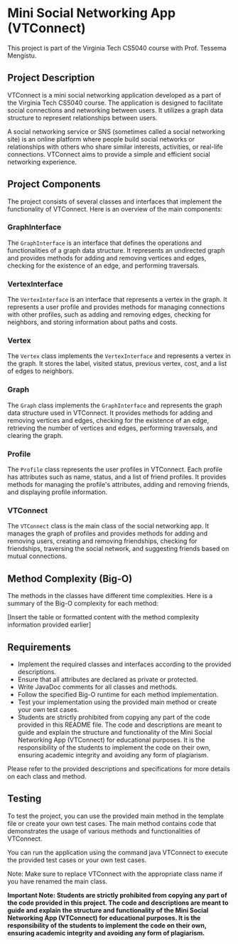 # Mini Social Networking App (VTConnect)

This project is part of the Virginia Tech CS5040 course with Prof. Tessema Mengistu.

## Project Description

VTConnect is a mini social networking application developed as a part of the Virginia Tech CS5040 course. The application is designed to facilitate social connections and networking between users. It utilizes a graph data structure to represent relationships between users.

A social networking service or SNS (sometimes called a social networking site) is an online platform where people build social networks or relationships with others who share similar interests, activities, or real-life connections. VTConnect aims to provide a simple and efficient social networking experience.

## Project Components

The project consists of several classes and interfaces that implement the functionality of VTConnect. Here is an overview of the main components:

### GraphInterface

The `GraphInterface` is an interface that defines the operations and functionalities of a graph data structure. It represents an undirected graph and provides methods for adding and removing vertices and edges, checking for the existence of an edge, and performing traversals.

### VertexInterface

The `VertexInterface` is an interface that represents a vertex in the graph. It represents a user profile and provides methods for managing connections with other profiles, such as adding and removing edges, checking for neighbors, and storing information about paths and costs.

### Vertex

The `Vertex` class implements the `VertexInterface` and represents a vertex in the graph. It stores the label, visited status, previous vertex, cost, and a list of edges to neighbors.

### Graph

The `Graph` class implements the `GraphInterface` and represents the graph data structure used in VTConnect. It provides methods for adding and removing vertices and edges, checking for the existence of an edge, retrieving the number of vertices and edges, performing traversals, and clearing the graph.

### Profile

The `Profile` class represents the user profiles in VTConnect. Each profile has attributes such as name, status, and a list of friend profiles. It provides methods for managing the profile's attributes, adding and removing friends, and displaying profile information.

### VTConnect

The `VTConnect` class is the main class of the social networking app. It manages the graph of profiles and provides methods for adding and removing users, creating and removing friendships, checking for friendships, traversing the social network, and suggesting friends based on mutual connections.

## Method Complexity (Big-O)

The methods in the classes have different time complexities. Here is a summary of the Big-O complexity for each method:

[Insert the table or formatted content with the method complexity information provided earlier]

## Requirements

- Implement the required classes and interfaces according to the provided descriptions.
- Ensure that all attributes are declared as private or protected.
- Write JavaDoc comments for all classes and methods.
- Follow the specified Big-O runtime for each method implementation.
- Test your implementation using the provided main method or create your own test cases.
- Students are strictly prohibited from copying any part of the code provided in this README file. The code and descriptions are meant to guide and explain the structure and functionality of the Mini Social Networking App (VTConnect) for educational purposes. It is the responsibility of the students to implement the code on their own, ensuring academic integrity and avoiding any form of plagiarism.

Please refer to the provided descriptions and specifications for more details on each class and method.

## Testing

To test the project, you can use the provided main method in the template file or create your own test cases. The main method contains code that demonstrates the usage of various methods and functionalities of VTConnect.

You can run the application using the command java VTConnect to execute the provided test cases or your own test cases.

Note: Make sure to replace VTConnect with the appropriate class name if you have renamed the main class.


**Important Note: Students are strictly prohibited from copying any part of the code provided in this project. The code and descriptions are meant to guide and explain the structure and functionality of the Mini Social Networking App (VTConnect) for educational purposes. It is the responsibility of the students to implement the code on their own, ensuring academic integrity and avoiding any form of plagiarism.**
